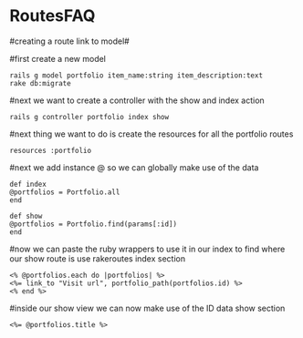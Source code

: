 # RoutesFAQ

#creating a route link to model#

#first create a new model 
    
    rails g model portfolio item_name:string item_description:text
    rake db:migrate

#next we want to create a controller with the show and index action
  
    rails g controller portfolio index show
    
#next thing we want to do is create the resources for all the portfolio routes

    resources :portfolio
   
#next we add instance @ so we can globally make use of the data

    def index
    @portfolios = Portfolio.all
    end

    def show
    @portfolios = Portfolio.find(params[:id])
    end
    
#now we can paste the ruby wrappers to use it in our index
to find where our show route is use rakeroutes
index section

    <% @portfolios.each do |portfolios| %>
    <%= link_to "Visit url", portfolio_path(portfolios.id) %>
    <% end %>
    
#inside our show view we can now make use of the ID data 
show section

    <%= @portfolios.title %>
